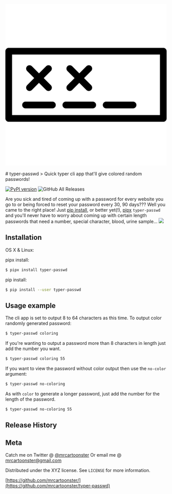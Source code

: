 <p align="center">
  <!--<img width="460" height="300" src="typpic.png">-->
  <img src="typpic.png">
</p>
# typer-passwd
> Quick typer cli app that'll give colored random passwords!

[![PyPI version](https://badge.fury.io/py/typer-passwd.svg)](https://badge.fury.io/py/typer-passwd) ![GitHub All Releases](https://img.shields.io/github/downloads/mrcartoonster/typer-passwd/total)

Are you sick and tired of coming up with a password for every website you go to or being forced to reset your password every 30, 90 days??? Well you came to the right place! Just [pip install](https://realpython.com/what-is-pip/#installing-packages-with-pip), or better yet(!), [pipx](https://pipxproject.github.io/pipx/examples/#pipx-install-examples) `typer-passwd` and you'll never have to worry about coming up with certain length passwords that need a number, special character, blood, urine sample...
![](header.png)

## Installation

OS X & Linux:

pipx install:

```bash
$ pipx install typer-passwd
```

pip install:

```bash
$ pip install --user typer-passwd
```


## Usage example

The cli app is set to output 8 to 64 characters as this time. To output color randomly generated password:

```bash
$ typer-passwd coloring
```

If you're wanting to output a password more than 8 characters in length just add the number you want.

```bash
$ typer-passwd coloring 55
```

If you want to view the password without color output then use the `no-color` argument:

```bash
$ typer-passwd no-coloring
```

As with `color` to generate a longer password, just add the number for the length of the password.

```bash
$ typer-passwd no-coloring 55
```


## Release History


## Meta

Catch me on Twitter @ [@mrcartoonster](https://twitter.com/mrcartoonster)
Or email me @ mrcartoonster@gmail.com

Distributed under the XYZ license. See ``LICENSE`` for more information.

[https://github.com/mrcartoonster/](https://github.com/mrcartoonster/typer-passwd)
